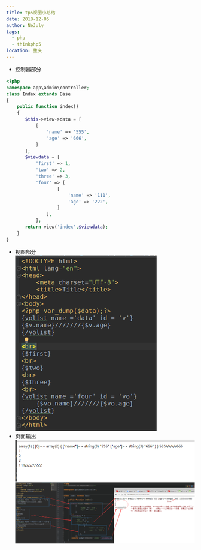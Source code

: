 ```yaml
---
title: tp5视图小总结
date: 2018-12-05
author: NeJuly
tags: 
  - php
  - thinkphp5
location: 重庆  
---
```


- 控制器部分
```php
<?php
namespace app\admin\controller;
class Index extends Base
{
    public function index()
    {
       $this->view->data = [
           [
               'name' => '555',
               'age' => '666',
           ]
       ];
       $viewdata = [
           'first' => 1,
           'two' => 2,
           'three' => 3,
           'four' => [
                   [
                       'name' => '111',
                       'age' => '222',
                   ]
               ],
           ];
       return view('index',$viewdata);
    }
}
```


- 视图部分<br/>
![Image text](/assets/img/php/1.png)<br/>
- 页面输出<br/>
![Image text](/assets/img/php/2.png)<br/>
![Image text](/assets/img/php/3.png)<br/>



